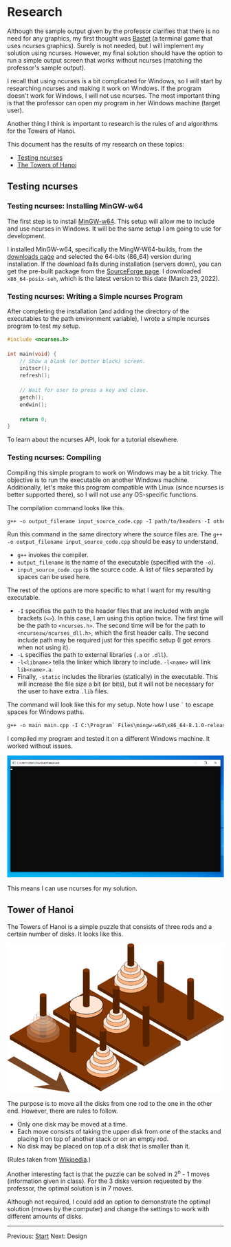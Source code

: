 # Research
Although the sample output given by the professor clarifies that there is no need for any graphics, my first thought was [Bastet](https://snapcraft.io/install/bastet/ubuntu) (a terminal game that uses ncurses graphics). Surely is not needed, but I will implement my solution using ncurses. However, my final solution should have the option to run a simple output screen that works without ncurses (matching the professor's sample output).

I recall that using ncurses is a bit complicated for Windows, so I will start by researching ncurses and making it work on Windows. If the program doesn't work for Windows, I will not use ncurses. The most important thing is that the professor can open my program in her Windows machine (target user).

Another thing I think is important to research is the rules of and algorithms for the Towers of Hanoi.

This document has the results of my research on these topics:
- [Testing ncurses](#testing-ncurses)
- [The Towers of Hanoi](#tower-of-hanoi)

## Testing ncurses
### Testing ncurses: Installing MinGW-w64
The first step is to install [MinGW-w64](https://www.mingw-w64.org/). This setup will allow me to include and use ncurses in Windows. It will be the same setup I am going to use for development.

I installed MinGW-w64, specifically the MingW-W64-builds, from the [downloads page](https://www.mingw-w64.org/downloads/) and selected the 64-bits (86_64) version during installation. If the download fails during installation (servers down), you can get the pre-built package from the [SourceForge page](https://sourceforge.net/projects/mingw-w64/files/). I downloaded `x86_64-posix-seh`, which is the latest version to this date (March 23, 2022).


### Testing ncurses: Writing a Simple ncurses Program
After completing the installation (and adding the directory of the executables to the path environment variable), I wrote a simple ncurses program to test my setup.

```c++
#include <ncurses.h>

int main(void) {
    // Show a blank (or better black) screen.
    initscr();
    refresh();

    // Wait for user to press a key and close.
    getch();
    endwin();

    return 0;
}
```

To learn about the ncurses API, look for a tutorial elsewhere.

### Testing ncurses: Compiling
Compiling this simple program to work on Windows may be a bit tricky. The objective is to run the executable on another Windows machine. Additionally, let's make this program compatible with Linux (since ncurses is better supported there), so I will not use any OS-specific functions.

The compilation command looks like this.
```txt
g++ -o output_filename input_source_code.cpp -I path/to/headers -I other/path/if/necessary -L path/to/libs -l<libname> -static
```

Run this command in the same directory where the source files are. The `g++ -o output_filename input_source_code.cpp` should be easy to understand.
- `g++` invokes the compiler.
- `output_filename` is the name of the executable (specified with the `-o`).
- `input_source_code.cpp` is the source code. A list of files separated by spaces can be used here.

The rest of the options are more specific to what I want for my resulting executable.
- `-I` specifies the path to the header files that are included with angle brackets (`<>`). In this case, I am using this option twice. The first time will be the path to `<ncurses.h>`. The second time will be for the path to `<ncursesw/ncurses_dll.h>`, which the first header calls. The second include path may be required just for this specific setup (I got errors when not using it).
- `-L` specifies the path to external libraries (`.a` or `.dll`).
- `-l<libname>` tells the linker which library to include. `-l<name>` will link `lib<name>.a`.
- Finally, `-static` includes the libraries (statically) in the executable. This will increase the file size a bit (or bits), but it will not be necessary for the user to have extra `.lib` files.

The command will look like this for my setup. Note how I use `` ` `` to escape spaces for Windows paths.

```txt
g++ -o main main.cpp -I C:\Program` Files\mingw-w64\x86_64-8.1.0-release-posix-seh-rt_v6-rev0\mingw64\opt\include\ncursesw -I C:\Program` Files\mingw-w64\x86_64-8.1.0-release-posix-seh-rt_v6-rev0\mingw64\opt\include -L C:\Program` Files\mingw-w64\x86_64-8.1.0-release-posix-seh-rt_v6-rev0\mingw64\opt\lib -lncurses -static
```

I compiled my program and tested it on a different Windows machine. It worked without issues.

![Demo of ncurses running on a different machine.](resources/black_ncurses_screen.png "Black ncurses Screen")

This means I can use ncurses for my solution.

## Tower of Hanoi
The Towers of Hanoi is a simple puzzle that consists of three rods and a certain number of disks. It looks like this.

![A Towers of Hanoi computer rendering.](resources/towers_of_hanoi_sample.png "Towers of Hanoi")

The purpose is to move all the disks from one rod to the one in the other end. However, there are rules to follow.
- Only one disk may be moved at a time.
- Each move consists of taking the upper disk from one of the stacks and placing it on top of another stack or on an empty rod.
- No disk may be placed on top of a disk that is smaller than it.

(Rules taken from [Wikipedia](https://en.wikipedia.org/wiki/Tower_of_Hanoi).)

Another interesting fact is that the puzzle can be solved in 2<sup>n</sup> - 1 moves (information given in class). For the 3 disks version requested by the professor, the optimal solution is in 7 moves.

Although not required, I could add an option to demonstrate the optimal solution (moves by the computer) and change the settings to work with different amounts of disks.

---

Previous: [Start](readme.md)
Next: Design